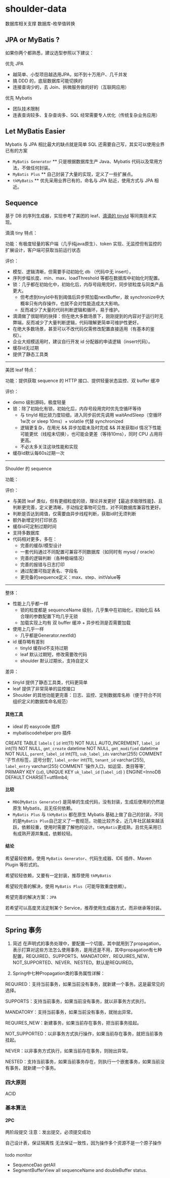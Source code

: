 # shoulder-data
数据库相关支撑
数据库-枚举值转换

## JPA or MyBatis ?

如果你两个都熟悉，建议选型参照以下建议：

优先 JPA
- 越简单、小型项目越选用JPA，如不到十万用户、几千并发
- 搞 DDD 的，底层数据库可能切换的
- 连接查询少的，去 Join、拆微服务做的好的（互联网应用）

优先 Mybatis
- 团队技术限制
- 连表查询较多、复杂查询多、SQL 经常需要专人优化（传统复杂业务应用）


## Let MyBatis Easier

Mybatis 与 JPA 相比最大的缺点就是简单 SQL 还需要自己写，其实可以使用业界已有的方案

* `MyBatis Generator`
    ** 只是根据数据库生产 Java、Mybatis 代码以及常用方法，不做任何封装。
* `MyBatis Plus`
    ** 自己封装了大量的实现，定义了一些扩展点。
* `tkMyBatis`
    ** 优先采用业界已有的，命名与 JPA 贴近，使用方式与 JPA 相近。

## Sequence

基于 DB 的序列生成器，实现参考了美团的 leaf、[滴滴的 tinyId](https://github.com/didi/tinyid) 等同类技术实现。

滴滴 tiny 特点：

功能：有极度轻量的客户端（几乎纯java原生）、token 实现、无监控但有监控的扩展设计，客户端可获取当前运行状态

评价：
- 模型、逻辑清晰，但需要手动初始化 db （代码中无 insert），
- 序列步幅长度、min、max、loadThreshold 等都在数据库中初始化时配置。
- 锁：几乎都在初始化中，初始化后，内存号段用完时，同步锁粒度与同类产品更大。
  - 但考虑到tinyId中有到阈值后异步预加载nextBuffer，故 synchronize中大概率只有内存操作，也就不会对性能造成太大影响。
  - 反而减少了大量的代码判断逻辑和循环，易于维护。
- 滴滴做了很聪明的抉择：但在绝大多数场景下，刚刚提到的内容对于运行时无弊端，反而减少了大量判断逻辑，代码理解更简单可维护性更好。
- 在绝大多数场景，甚至可以不改代码仅需修改配置直接适用（有基本的鉴权）。
- 企业大规模适用时，建议自行开发 id 分配器的申请逻辑（insert代码）。
- 缓存id无过期
- 提供了静态工具类

---
美团 leaf 特点：

功能：提供获取 sequence 的 HTTP 接口、提供轻量状态监控、双 buffer 缓冲

评价：
- demo 级别源码，极度轻量
- 锁：除了初始化有锁，初始化后，内存号段用完时优先空循环等待
  - 与 tinyId 相比锁力度较细，进入同步前优先调用 waitAndSleep（空循环 1w次 or sleep 10ms）+ volatile 代替 synchronized
  - 逻辑更复杂，在用光 && 异步加载未及时完成 && 并发获取id 情况下性能可能更优（线程未切换），也可能会更差（等待10ms），同时 CPU 占用将更高。
  - 不必太多关注这块性能和实现
- 缓存id默认每60s过期一次
---

Shoulder 的 sequence

功能：

评价：
- 与美团 leaf 类似，但有更细粒度的锁，理论并发更好【最追求极限性能】、且判断更完善，定义更清晰，手动指定事物可见性，对不同数据库兼容性更好。
- 判断是否达到阈值，仅需要由异步线程判断，获取id时无须判断
- 额外新增定时打印状态
- 缓存id可定制过期时间
- 支持多数据库
- 代码相对更多，多在：
  - 完善的缓存/模型设计
  - 一套代码通过不同配置可兼容不同数据库（如同时有 mysql / oracle）
  - 完善的逻辑判断（各种极端情况）
  - 完善的报错与日志打印
  - 通过配置可指定表名、字段名
  - 更完备的sequence定义：max、step、initValue等


---

整体：
- 性能上几乎都一样
  - 锁的粒度都是 sequenceName 级别，几乎集中在初始化，初始化后 && 合理的参数配置下均几乎无锁
  - 加载实现上均有 双 buffer 缓冲 + 异步检测是否需要加载
- 使用上几乎一样
  - 几乎都是Generator.nextId()
- id 缓存略有差别
  - tinyId 缓存id不支持过期
  - leaf 默认过期短，修改需要改代码
  - shoulder 默认过期长，支持自定义

差异：
- tinyId 提供了静态工具类，代码更简单
- leaf 提供了非常简单的监控接口
- Shoulder 的其他功能更完善：日志、监控、定制数据库名称（便于符合不同组织定义的数据库命名规范）



#### 其他工具
* ideal 的 easycode 插件
* mybatiscodehelper pro 插件


CREATE TABLE `labels` (
`id` int(11) NOT NULL AUTO_INCREMENT,
`label_id` int(11) NOT NULL,
`gmt_create` datetime NOT NULL,
`gmt_modified` datetime NOT NULL,
`parent_label_id` int(11),
`sub_label_ids` varchar(255) COMMENT '子节点标签，逗号分割',
`label_order` int(11),
`tenant_id` varchar(255),
`label_entry` varchar(255) COMMENT '操作入口，如运营、类目等等',
PRIMARY KEY (`id`),
UNIQUE KEY `uk_label_id` (`label_id`)
) ENGINE=InnoDB DEFAULT CHARSET=utf8mb4;

#### 比较

* `MBG`(`MyBatis Generator`) 是简单的生成代码，没有封装，生成后使用的仍然是原生 Mybatis，且无任何依赖。
* `MyBatis Plus` 与 `tkMyBatis` 都在原生 Mybatis 基础上做了自己的封装，不同的是`MyBatis
Plus`自己定义了一套规范，功能比较齐全，近几年社区越来越活跃，依赖较重，使用时需要了解他的设计。`tkMyBatis`更成熟，且优先采用已有成熟开源并集成，依赖较轻。

#### 结论

希望最轻依赖，使用 `MyBatis Generator`、代码生成器、IDE 插件、Maven Plugin 等形式的。

希望较轻依赖，又要有一定封装，推荐使用 `tkMyBatis`

希望较完善的解决，使用 `MyBatis Plus`（可能导致重度依赖）。

希望完善的解决方案：`JPA`

若希望可以高度灵活定制某个 Service，推荐使用生成器方式，而非继承等封装。




---
## Spring 事务

1. 简述
        在声明式的事务处理中，要配置一个切面，其中就用到了propagation，表示打算对这些方法怎么使用事务，是用还是不用，其中propagation有七种配置，REQUIRED、SUPPORTS、MANDATORY、REQUIRES_NEW、NOT_SUPPORTED、NEVER、NESTED。默认是REQUIRED。

2. Spring中七种Propagation类的事务属性详解：

 REQUIRED：支持当前事务，如果当前没有事务，就新建一个事务。这是最常见的选择。

 SUPPORTS：支持当前事务，如果当前没有事务，就以非事务方式执行。

MANDATORY：支持当前事务，如果当前没有事务，就抛出异常。

REQUIRES_NEW：新建事务，如果当前存在事务，把当前事务挂起。

NOT_SUPPORTED：以非事务方式执行操作，如果当前存在事务，就把当前事务挂起。

NEVER：以非事务方式执行，如果当前存在事务，则抛出异常。

NESTED：支持当前事务，如果当前事务存在，则执行一个嵌套事务，如果当前没有事务，就新建一个事务。

### 四大原则

ACID

### 基本算法

#### 2PC

两阶段提交 注意：发出提交，必须提交成功

自己设计表，保证隔离性 无法保证一致性，因为操作多个资源不是一个原子操作

####

todo
monitor
- SequenceDao getAll
- SegmentBufferView all sequenceName and doubleBuffer status.
